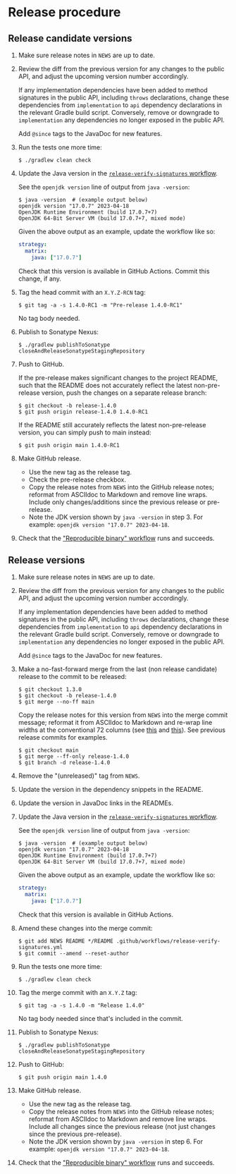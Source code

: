 Release procedure
====================

Release candidate versions
---

 1. Make sure release notes in `NEWS` are up to date.

 2. Review the diff from the previous version for any changes to the public API,
    and adjust the upcoming version number accordingly.

    If any implementation dependencies have been added to method signatures in
    the public API, including `throws` declarations, change these dependencies
    from `implementation` to `api` dependency declarations in the relevant
    Gradle build script. Conversely, remove or downgrade to `implementation` any
    dependencies no longer exposed in the public API.

    Add `@since` tags to the JavaDoc for new features.

 3. Run the tests one more time:

    ```
    $ ./gradlew clean check
    ```

 4. Update the Java version in the [`release-verify-signatures` workflow][workflow-release-src].

    See the `openjdk version` line of output from `java -version`:

    ```
    $ java -version  # (example output below)
    openjdk version "17.0.7" 2023-04-18
    OpenJDK Runtime Environment (build 17.0.7+7)
    OpenJDK 64-Bit Server VM (build 17.0.7+7, mixed mode)
    ```

    Given the above output as an example, update the workflow like so:

    ```yaml
    strategy:
      matrix:
        java: ["17.0.7"]
    ```

    Check that this version is available in GitHub Actions. Commit this change,
    if any.

 5. Tag the head commit with an `X.Y.Z-RCN` tag:

    ```
    $ git tag -a -s 1.4.0-RC1 -m "Pre-release 1.4.0-RC1"
    ```

    No tag body needed.

 6. Publish to Sonatype Nexus:

    ```
    $ ./gradlew publishToSonatype closeAndReleaseSonatypeStagingRepository
    ```

 7. Push to GitHub.

    If the pre-release makes significant changes to the project README, such
    that the README does not accurately reflect the latest non-pre-release
    version, push the changes on a separate release branch:

    ```
    $ git checkout -b release-1.4.0
    $ git push origin release-1.4.0 1.4.0-RC1
    ```

    If the README still accurately reflects the latest non-pre-release version,
    you can simply push to main instead:

    ```
    $ git push origin main 1.4.0-RC1
    ```

 8. Make GitHub release.

    - Use the new tag as the release tag.
    - Check the pre-release checkbox.
    - Copy the release notes from `NEWS` into the GitHub release notes; reformat
      from ASCIIdoc to Markdown and remove line wraps. Include only
      changes/additions since the previous release or pre-release.
    - Note the JDK version shown by `java -version` in step 3.
      For example: `openjdk version "17.0.7" 2023-04-18`.

 9. Check that the ["Reproducible binary" workflow][workflow-release] runs and succeeds.


Release versions
---

 1. Make sure release notes in `NEWS` are up to date.

 2. Review the diff from the previous version for any changes to the public API,
    and adjust the upcoming version number accordingly.

    If any implementation dependencies have been added to method signatures in
    the public API, including `throws` declarations, change these dependencies
    from `implementation` to `api` dependency declarations in the relevant
    Gradle build script. Conversely, remove or downgrade to `implementation` any
    dependencies no longer exposed in the public API.

    Add `@since` tags to the JavaDoc for new features.

 3. Make a no-fast-forward merge from the last (non release candidate) release
    to the commit to be released:

    ```
    $ git checkout 1.3.0
    $ git checkout -b release-1.4.0
    $ git merge --no-ff main
    ```

    Copy the release notes for this version from `NEWS` into the merge commit
    message; reformat it from ASCIIdoc to Markdown and re-wrap line widths at
    the conventional 72 columns (see
    [this](https://tbaggery.com/2008/04/19/a-note-about-git-commit-messages.html)
    and [this](https://chris.beams.io/posts/git-commit/)). See previous release
    commits for examples.

    ```
    $ git checkout main
    $ git merge --ff-only release-1.4.0
    $ git branch -d release-1.4.0
    ```

 4. Remove the "(unreleased)" tag from `NEWS`.

 5. Update the version in the dependency snippets in the README.

 6. Update the version in JavaDoc links in the READMEs.

 7. Update the Java version in the [`release-verify-signatures` workflow][workflow-release-src].

    See the `openjdk version` line of output from `java -version`:

    ```
    $ java -version  # (example output below)
    openjdk version "17.0.7" 2023-04-18
    OpenJDK Runtime Environment (build 17.0.7+7)
    OpenJDK 64-Bit Server VM (build 17.0.7+7, mixed mode)
    ```

    Given the above output as an example, update the workflow like so:

    ```yaml
    strategy:
      matrix:
        java: ["17.0.7"]
    ```

    Check that this version is available in GitHub Actions.

 8. Amend these changes into the merge commit:

    ```
    $ git add NEWS README */README .github/workflows/release-verify-signatures.yml
    $ git commit --amend --reset-author
    ```

 9. Run the tests one more time:

    ```
    $ ./gradlew clean check
    ```

10. Tag the merge commit with an `X.Y.Z` tag:

    ```
    $ git tag -a -s 1.4.0 -m "Release 1.4.0"
    ```

    No tag body needed since that's included in the commit.

11. Publish to Sonatype Nexus:

    ```
    $ ./gradlew publishToSonatype closeAndReleaseSonatypeStagingRepository
    ```

12. Push to GitHub:

    ```
    $ git push origin main 1.4.0
    ```

13. Make GitHub release.

    - Use the new tag as the release tag.
    - Copy the release notes from `NEWS` into the GitHub release notes; reformat
      from ASCIIdoc to Markdown and remove line wraps. Include all changes since
      the previous release (not just changes since the previous pre-release).
    - Note the JDK version shown by `java -version` in step 6.
      For example: `openjdk version "17.0.7" 2023-04-18`.

14. Check that the ["Reproducible binary" workflow][workflow-release] runs and succeeds.


[workflow-release]: https://github.com/Yubico/java-webauthn-server/actions/workflows/release-verify-signatures.yml
[workflow-release-src]: https://github.com/Yubico/java-webauthn-server/blob/main/.github/workflows/release-verify-signatures.yml#L42
